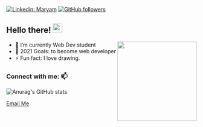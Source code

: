 [![Linkedin: Maryam](https://img.shields.io/badge/-MaryamPayenda-blue?style=flat-square&logo=Linkedin&logoColor=white&link=https://www.linkedin.com/in/maryam-payenda-1844a7140/)](https://www.linkedin.com/in/maryam-payenda-1844a7140/) 
[![GitHub followers](https://img.shields.io/github/followers/MaryamPayenda?style=social)](https://github.com/MaryamPayenda)

<h2>Hello there! <img src="https://media.giphy.com/media/hvRJCLFzcasrR4ia7z/giphy.gif" width="25"></h2>
<img align='right' src="https://user-images.githubusercontent.com/20128950/124126521-08e52680-da7b-11eb-81c0-c8d9b0a99315.gif" width="210">  

- 🌱 I’m currently Web Dev student  
- 🥅 2021 Goals: to become web developer  
- ⚡ Fun fact: I love drawing.  




<!-- 
### Checkout some of my work (html + CSS) 
[Cat Gallery](https://maryampayenda.github.io/galleryWall/)  
[Periodic Table](https://maryampayenda.github.io/periodicTable/)  
[Login](https://maryampayenda.github.io/loginApp/)    
[Youtube Clone](https://maryampayenda.github.io/youTube/)   -->

### Connect with me: 📫
![Anurag's GitHub stats](https://github-readme-stats.vercel.app/api?username=MaryamPayenda&show_icons=true&theme=radical)


<!-- [<img align="left" alt="gmail" width="32px" src="https://github.com/MaryamPayenda/MaryamPayenda/blob/main/gmail_logo.png" />] -->

 <a href="mailto:maryampayanda12@gmail.com"> Email Me </a>


